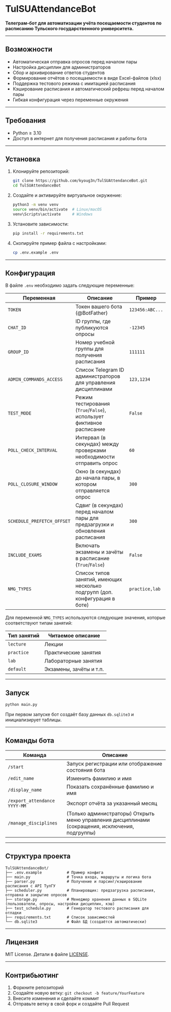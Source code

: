# TulSUAttendanceBot

**Телеграм-бот для автоматизации учёта посещаемости студентов по расписанию Тульского государственного университета.**

---

## Возможности

* Автоматическая отправка опросов перед началом пары
* Настройка дисциплин для администраторов
* Сбор и архивирование ответов студентов
* Формирование отчётов о посещаемости в виде Excel-файлов (xlsx)
* Поддержка тестового режима с имитацией расписания
* Кэширование расписания и автоматический рефреш перед началом пары
* Гибкая конфигурация через переменные окружения

---

## Требования

* Python ≥ 3.10
* Доступ в интернет для получения расписания и работы бота

---

## Установка

1. Клонируйте репозиторий:

   ```bash
   git clone https://github.com/kyoug3n/TulSUAttendanceBot.git
   cd TulSUAttendanceBot
   ```

2. Создайте и активируйте виртуальное окружение:

   ```bash
   python3 -m venv venv
   source venv/bin/activate  # Linux/macOS
   venv\Scripts\activate     # Windows
   ```

3. Установите зависимости:

   ```bash
   pip install -r requirements.txt
   ```

4. Скопируйте пример файла с настройками:

   ```bash
   cp .env.example .env
   ```

---

## Конфигурация

В файле `.env` необходимо задать следующие переменные:

| Переменная                 | Описание                                                                       | Пример          |
|----------------------------|--------------------------------------------------------------------------------|-----------------|
| `TOKEN`                    | Токен вашего бота (@BotFather)                                                 | `123456:ABC...` |
| `CHAT_ID`                  | ID группы, где публикуются опросы                                              | `-12345`        |
| `GROUP_ID`                 | Номер учебной группы для получения расписания                                  | `111111`        |
| `ADMIN_COMMANDS_ACCESS`    | Список Telegram ID администраторов для управления дисциплинами                 | `123,1234`      |
| `TEST_MODE`                | Режим тестирования (`True`/`False`), использует фиктивное расписание           | `False`         |
| `POLL_CHECK_INTERVAL`      | Интервал (в секундах) между проверками необходимости отправить опрос           | `60`            |
| `POLL_CLOSURE_WINDOW`      | Окно (в секундах) до начала пары, в котором отправляется опрос                 | `300`           |
| `SCHEDULE_PREFETCH_OFFSET` | Сдвиг (в секундах) перед началом пары для предзагрузки и обновления расписания | `300`           |
| `INCLUDE_EXAMS`            | Включать экзамены и зачёты в расписание (`True`/`False`)                       | `False`         |
| `NMG_TYPES`                | Список типов занятий, имеющих несколько подгрупп (доп. конфигурация в боте)    | `practice,lab`  |

Для переменной `NMG_TYPES` используются следующие значения, которые соответствуют типам занятий:

| Тип занятий | Читаемое описание       |
|-------------|-------------------------|
| `lecture`   | Лекции                  |
| `practice`  | Практические занятия    |          |
| `lab`       | Лабораторные занятия    |          |
| `default`   | Экзамены, зачёты и т.п. |          |

---

## Запуск

```bash
python main.py
```

При первом запуске бот создаёт базу данных `db.sqlite3` и инициализирует таблицы.

---

## Команды бота

| Команда                      | Описание                                                                                         |
|------------------------------|--------------------------------------------------------------------------------------------------|
| `/start`                     | Запуск регистрации или отображение состояния бота                                                |
| `/edit_name`                 | Изменить фамилию и имя                                                                           |
| `/display_name`              | Показать сохранённые фамилию и имя                                                               |
| `/export_attendance YYYY-MM` | Экспорт отчёта за указанный месяц                                                                |
| `/manage_disciplines`        | (Только администраторы) Открыть меню управления дисциплинами (сокращения, исключения, подгруппы) |

---

## Структура проекта

```
TulSUAttendanceBot/
├── .env.example           # Пример конфига
├── main.py                # Точка входа, маршруты и логика бота
├── parser.py              # Получение и парсинг/кэширование расписания с API ТулГУ
├── scheduler.py           # Планировщик: предзагрузка расписания, отправка и закрытие опросов
├── storage.py             # Менеджер хранения данных в SQLite (пользователи, опросы, настройки дисциплин, кэш)
├── test_schedule.py       # Генератор тестового расписания для отладки
├── requirements.txt       # Список зависимостей
└── db.sqlite3             # Файл БД (создаётся автоматически)
```

---

## Лицензия

MIT License. Детали в файле [LICENSE](LICENSE).

---

## Контрибьютинг

1. Форкните репозиторий
2. Создайте новую ветку: `git checkout -b feature/YourFeature`
3. Внесите изменения и сделайте коммит
4. Отправьте ветку в свой форк и создайте Pull Request

